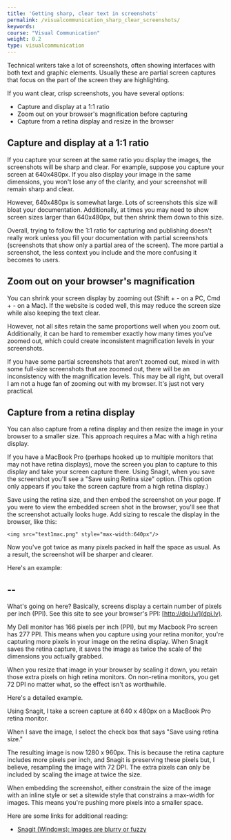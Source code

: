 ```yaml
---
title: 'Getting sharp, clear text in screenshots'
permalink: /visualcommunication_sharp_clear_screenshots/
keywords: 
course: "Visual Communication"
weight: 0.2
type: visualcommunication
---
```


Technical writers take a lot of screenshots, often showing interfaces with both text and graphic elements. Usually these are partial screen captures that focus on the part of the screen they are highlighting. 

If you want clear, crisp screenshots, you have several options:

* Capture and display at a 1:1 ratio
* Zoom out on your browser's magnification before capturing
* Capture from a retina display and resize in the browser

## Capture and display at a 1:1 ratio
If you capture your screen at the same ratio you display the images, the screenshots will be sharp and clear. For example, suppose you capture your screen at 640x480px. If you also display your image in the same dimensions, you won't lose any of the clarity, and your screenshot will remain sharp and clear.

However, 640x480px is somewhat large. Lots of screenshots this size will bloat your documentation. Additionally, at times you may need to show screen sizes larger than 640x480px, but then shrink them down to this size. 

Overall, trying to follow the 1:1 ratio for capturing and publishing doesn't really work unless you fill your documentation with partial screenshots (screenshots that show only a partial area of the screen). The more partial a screenshot, the less context you include and the more confusing it becomes to users.

## Zoom out on your browser's magnification

You can shrink your screen display by zooming out (Shift + - on a PC, Cmd +  - on a Mac). If the website is coded well, this may reduce the screen size while also keeping the text clear. 

However, not all sites retain the same proportions well when you zoom out. Additionally, it can be hard to remember exactly how many times you've zoomed out, which could create inconsistent magnification levels in your screenshots. 

If you have some partial screenshots that aren't zoomed out, mixed in with some full-size screenshots that are zoomed out, there will be an inconsistency with the magnification levels. This may be all right, but overall I am not a huge fan of zooming out with my browser. It's just not very practical.


## Capture from a retina display

You can also capture from a retina display and then resize the image in your browser to a smaller size. This approach requires a Mac with a high retina display. 

If you have a MacBook Pro (perhaps hooked up to multiple monitors that may not have retina displays), move the screen you plan to capture to this display and take your screen capture there. Using Snagit, when you save the screenshot you'll see a "Save using Retina size" option. (This option only appears if you take the screen capture from a high retina display.)

Save using the retina size, and then embed the screenshot on your page. If you were to view the embedded screen shot in the browser, you'll see that the screenshot actually looks huge. Add sizing to rescale the display in the browser, like this:
 
```
<img src="test1mac.png" style="max-width:640px"/>
```

Now you've got twice as many pixels packed in half the space as usual. As a result, the screenshot will be sharper and clearer.

Here's an example:

--
-- 

What's going on here? Basically, screens display a certain number of pixels per inch (PPI). See this site to see your browser's PPI: [http://dpi.lv/](dpi.lv).

My Dell monitor has 166 pixels per inch (PPI), but my Macbook Pro screen has 277 PPI. This means when you capture using your retina monitor, you're capturing more pixels in your image on the retina display. When Snagit saves the retina capture, it saves the image as twice the scale of the dimensions you actually grabbed.

When you resize that image in your browser by scaling it down, you retain those extra pixels on high retina monitors. On non-retina monitors, you get 72 DPI no matter what, so the effect isn't as worthwhile.

Here's a detailed example. 

Using Snagit, I take a screen capture at 640 x 480px on a MacBook Pro retina monitor.

When I save the image, I select the check box that says "Save using retina size."

The resulting image is now 1280 x 960px. This is because the retina capture includes more pixels per inch, and Snagit is preserving these pixels but, I believe, resampling the image with 72 DPI. The extra pixels can only be included by scaling the image at twice the size.

When embedding the screenshot, either constrain the size of the image with an inline style or set a sitewide style that constrains a max-width for images. This means you're pushing more pixels into a smaller space.

Here are some links for additional reading:

* [Snagit (Windows): Images are blurry or fuzzy](https://support.techsmith.com/hc/en-us/articles/203732158-Snagit-Windows-Images-are-blurry-or-fuzzy)